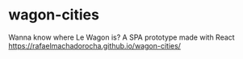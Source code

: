 # wagon-cities
Wanna know where Le Wagon is? 
A SPA prototype made with React
https://rafaelmachadorocha.github.io/wagon-cities/
